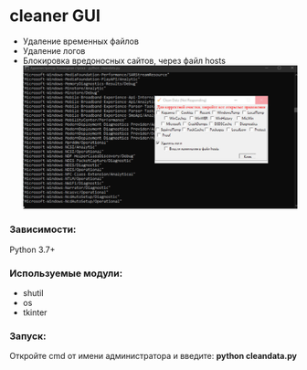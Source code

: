 # cleaner GUI
* Удаление временных файлов
* Удаление логов
* Блокировка вредоносных сайтов, через файл hosts
![alt tag](https://github.com/iterweb/cleaner/blob/master/Screenshot.jpg "cleaner")

### Зависимости:
Python 3.7+

### Используемые модули:
* shutil
* os
* tkinter

### Запуск:
Откройте cmd от имени администратора и введите: __python cleandata.py__
